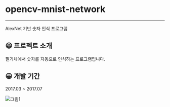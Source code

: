 # opencv-mnist-network

---
 AlexNet 기반 숫자 인식 프로그램

 ## 😀 프로젝트 소개
 필기체에서 숫자를 자동으로 인식하는 프로그램입니다.

 ## 😀 개발 기간
 2017.03 ~ 2017.07


![그림1](https://github.com/KIMSEULBEEN/opencv-mnist-network/assets/26593337/81629330-dcd4-47b6-8ee0-ea6987d33350)
